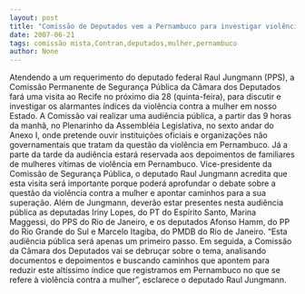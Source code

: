 ```yaml
---
layout: post
title: "Comissão de Deputados vem a Pernambuco para investigar violência contra a mulher"
date: 2007-06-21
tags: comissão mista,Contran,deputados,mulher,pernambuco
author: None
---
```

Atendendo a um requerimento do deputado federal Raul Jungmann (PPS), a Comiss&atilde;o Permanente de Seguran&ccedil;a P&uacute;blica da C&acirc;mara dos Deputados far&aacute; uma visita ao Recife no pr&oacute;ximo dia 28 (quinta-feira), para discutir e investigar os alarmantes &iacute;ndices da viol&ecirc;ncia contra a mulher em nosso Estado.
A Comiss&atilde;o vai realizar uma audi&ecirc;ncia p&uacute;blica, a partir das 9 horas da manh&atilde;, no Plenarinho da Assembl&eacute;ia Legislativa, no sexto andar do Anexo I, onde pretende ouvir institui&ccedil;&otilde;es oficiais e organiza&ccedil;&otilde;es n&atilde;o governamentais que tratam da quest&atilde;o da viol&ecirc;ncia em Pernambuco. J&aacute; a parte da tarde da audi&ecirc;ncia estar&aacute; reservada aos depoimentos de familiares de mulheres v&iacute;timas de viol&ecirc;ncia em Pernambuco.
Vice-presidente da Comiss&atilde;o de Seguran&ccedil;a P&uacute;blica, o deputado Raul Jungmann acredita que esta visita ser&aacute; importante porque poder&aacute; aprofundar o debate sobre a quest&atilde;o da viol&ecirc;ncia contra a mulher e apontar caminhos para a sua supera&ccedil;&atilde;o.
Al&eacute;m de Jungmann, dever&atilde;o estar presentes nesta audi&ecirc;ncia p&uacute;blica as deputadas Iriny Lopes, do PT do Esp&iacute;rito Santo, Marina Maggessi, do PPS do Rio de Janeiro, e os deputados Afonso Hamm, do PP do Rio Grande do Sul e Marcelo Itagiba, do PMDB do Rio de Janeiro.
&ldquo;Esta audi&ecirc;ncia p&uacute;blica ser&aacute; apenas um primeiro passo. Em seguida, a Comiss&atilde;o da C&acirc;mara dos Deputados vai se debru&ccedil;ar sobre o tema, analisando documentos e depoimentos e buscando caminhos que apontem para reduzir este alt&iacute;ssimo &iacute;ndice que registramos em Pernambuco no que se refere &agrave; viol&ecirc;ncia contra a mulher&rdquo;, esclarece o deputado Raul Jungmann. 